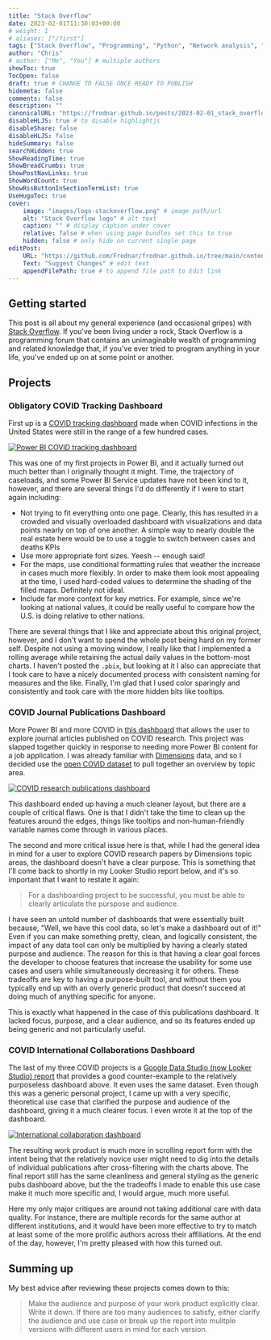 ```yaml
---
title: "Stack Overflow"
date: 2023-02-01T11:30:03+00:00
# weight: 1
# aliases: ["/first"]
tags: ["Stack Overflow", "Programming", "Python", "Network analysis", "Presentations"]
author: "Chris"
# author: ["Me", "You"] # multiple authors
showToc: true
TocOpen: false
draft: true # CHANGE TO FALSE ONCE READY TO PUBLISH
hidemeta: false
comments: false
description: ""
canonicalURL: "https://frodnar.github.io/posts/2023-02-01_stack_overflow"
disableHLJS: true # to disable highlightjs
disableShare: false
disableHLJS: false
hideSummary: false
searchHidden: true
ShowReadingTime: true
ShowBreadCrumbs: true
ShowPostNavLinks: true
ShowWordCount: true
ShowRssButtonInSectionTermList: true
UseHugoToc: true
cover:
    image: "images/logo-stackoverflow.png" # image path/url
    alt: "Stack Overflow logo" # alt text
    caption: "" # display caption under cover
    relative: false # when using page bundles set this to true
    hidden: false # only hide on current single page
editPost:
    URL: "https://github.com/Frodnar/frodnar.github.io/tree/main/content"
    Text: "Suggest Changes" # edit text
    appendFilePath: true # to append file path to Edit link
---
```

## Getting started

This post is all about my general experience (and occasional gripes) with [Stack Overflow](https://stackoverflow.com/).  If you've been living under a rock, Stack Overflow is a programming forum that contains an unimaginable wealth of programming and related knowledge that, if you've ever tried to program anything in your life, you've ended up on at some point or another.

## Projects

### Obligatory COVID Tracking Dashboard
First up is a [COVID tracking dashboard](https://bit.ly/2HpCCLF) made when COVID infections in the United States were still in the range of a few hundred cases.  

[![Power BI COVID tracking dashboard](images/covid_dash_1.png)](https://bit.ly/2HpCCLF)

This was one of my first projects in Power BI, and it actually turned out much better than I originally thought it might.  Time, the trajectory of caseloads, and some Power BI Service updates have not been kind to it, however, and there are several things I'd do differently if I were to start again including:

 - Not trying to fit everything onto one page.  Clearly, this has resulted in a crowded and visually overloaded dashboard with visualizations and data points nearly on top of one another.  A simple way to nearly double the real estate here would be to use a toggle to switch between cases and deaths KPIs
 - Use more appropriate font sizes.  Yeesh -- enough said!
 - For the maps, use conditional formatting rules that weather the increase in cases much more flexibly.  In order to make them look most appealing at the time, I used hard-coded values to determine the shading of the filled maps.  Definitely not ideal.
 - Include far more context for key metrics.  For example, since we're looking at national values, it could be really useful to compare how the U.S. is doing relative to other nations.

There are several things that I like and appreciate about this original project, however, and I don't want to spend the whole post being hard on my former self. Despite not using a moving window, I really like that I implemented a rolling average while retaining the actual daily values in the bottom-most charts.  I haven't posted the `.pbix`, but looking at it I also can appreciate that I took care to have a nicely documented process with consistent naming for measures and the like.  Finally, I'm glad that I used color sparingly and consistently and took care with the more hidden bits like tooltips.

### COVID Journal Publications Dashboard

More Power BI and more COVID in [this dashboard](https://bit.ly/3GKvsuq) that allows the user to explore journal articles published on COVID research.  This project was slapped together quickly in response to needing more Power BI content for a job application. I was already familiar with [Dimensions](https://dimensions.ai) data, and so I decided use the [open COVID dataset](https://console.cloud.google.com/marketplace/product/digitalscience-public/covid-19-dataset-dimensions) to pull together an overview by topic area.  

[![COVID research publications dashboard](images/publications_dash_1.png)](https://bit.ly/3GKvsuq)

This dashboard ended up having a much cleaner layout, but there are a couple of critical flaws.  One is that I didn't take the time to clean up the features around the edges, things like tooltips and non-human-friendly variable names come through in various places.

The second and more critical issue here is that, while I had the general idea in mind for a user to explore COVID research papers by Dimensions topic areas, the dashboard doesn't have a clear purpose.  This is something that I'll come back to shortly in my Looker Studio report below, and it's so important that I want to restate it again:

> For a dashboarding project to be successful, you must be able to clearly articulate the purspose and audience.

I have seen an untold number of dashboards that were essentially built because, "Well, we have this cool data, so let's make a dashboard out of it!"  Even if you can make something pretty, clean, and logically consistent, the impact of any data tool can only be multiplied by having a clearly stated purpose and audience.  The reason for this is that having a clear goal forces the developer to choose features that increase the usability for some use cases and users while simultaneously decreasing it for others.  These tradeoffs are key to having a purpose-built tool, and without them you typically end up with an overly generic product that doesn't succeed at doing much of anything specific for anyone.  

This is exactly what happened in the case of this publications dashboard.  It lacked focus, purpose, and a clear audience, and so its features ended up being generic and not particularly useful.

### COVID International Collaborations Dashboard

The last of my three COVID projects is a [Google Data Studio (now Looker Studio) report](https://bit.ly/33U9PHx) that provides a good counter-example to the relatively purposeless dashboard above. It even uses the same dataset.  Even though this was a generic personal project, I came up with a very specific, theoretical use case that clarified the purpose and audience of the dashboard, giving it a much clearer focus.  I even wrote it at the top of the dashboard.

[![International collaboration dashboard](images/collabs_dash_1.png)](https://bit.ly/33U9PHx)

The resulting work product is much more in scrolling report form with the intent being that the relatively novice user might need to dig into the details of individual publications after cross-filtering with the charts above.  The final report still has the same cleanliness and general styling as the generic pubs dashboard above, but the the tradeoffs I made to enable this use case make it much more specific and, I would argue, much more useful.

Here my only major critiques are around not taking additional care with data quality.  For instance, there are multiple records for the same author at different institutions, and it would have been more effective to try to match at least some of the more prolific authors across their affiliations.  At the end of the day, however, I'm pretty pleased with how this turned out.  

## Summing up

My best advice after reviewing these projects comes down to this:

> Make the audience and purpose of your work product explicitly clear.  Write it down.  If there are too many audiences to satisfy, either clarify the audience and use case or break up the report into mulitple versions with different users in mind for each version.